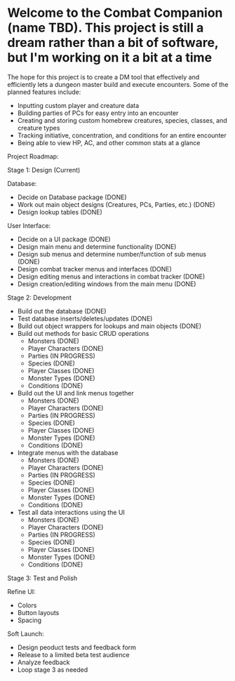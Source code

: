 # Welcome to the Combat Companion (name TBD). This project is still a dream rather than a bit of software, but I'm working on it a bit at a time

The hope for this project is to create a DM tool that effectively and efficiently lets a dungeon master build and execute encounters.
Some of the planned features include:

* Inputting custom player and creature data
* Building parties of PCs for easy entry into an encounter
* Creating and storing custom homebrew creatures, species, classes, and creature types
* Tracking initiative, concentration, and conditions for an entire encounter
* Being able to view HP, AC, and other common stats at a glance

Project Roadmap:

Stage 1: Design (Current)

Database:

* Decide on Database package (DONE)
* Work out main object designs (Creatures, PCs, Parties, etc.) (DONE)
* Design lookup tables (DONE)
  
User Interface:

* Decide on a UI package (DONE)
* Design main menu and determine functionality (DONE)
* Design sub menus and determine number/function of sub menus (DONE)
* Design combat tracker menus and interfaces (DONE)
* Design editing menus and interactions in combat tracker (DONE)
* Design creation/editing windows from the main menu (DONE)

Stage 2: Development

* Build out the database (DONE)
* Test database inserts/deletes/updates (DONE)
* Build out object wrappers for lookups and main objects (DONE)
* Build out methods for basic CRUD operations
  * Monsters (DONE)
  * Player Characters (DONE)
  * Parties (IN PROGRESS)
  * Species (DONE)
  * Player Classes (DONE)
  * Monster Types (DONE)
  * Conditions (DONE)
* Build out the UI and link menus together
  * Monsters (DONE)
  * Player Characters (DONE)
  * Parties (IN PROGRESS)
  * Species (DONE)
  * Player Classes (DONE)
  * Monster Types (DONE)
  * Conditions (DONE)
* Integrate menus with the database
  * Monsters (DONE)
  * Player Characters (DONE)
  * Parties (IN PROGRESS)
  * Species (DONE)
  * Player Classes (DONE)
  * Monster Types (DONE)
  * Conditions (DONE)
* Test all data interactions using the UI
  * Monsters (DONE)
  * Player Characters (DONE)
  * Parties (IN PROGRESS)
  * Species (DONE)
  * Player Classes (DONE)
  * Monster Types (DONE)
  * Conditions (DONE)

Stage 3: Test and Polish

Refine UI:

* Colors
* Button layouts
* Spacing

Soft Launch:

* Design peoduct tests and feedback form
* Release to a limited beta test audience
* Analyze feedback
* Loop stage 3 as needed
